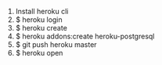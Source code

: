 1. Install heroku cli
2. $ heroku login
3. $ heroku create
4. $ heroku addons:create heroku-postgresql
5. $ git push heroku master
6. $ heroku open